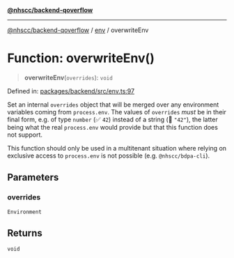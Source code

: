 [**@nhscc/backend-qoverflow**](../../README.md)

***

[@nhscc/backend-qoverflow](../../README.md) / [env](../README.md) / overwriteEnv

# Function: overwriteEnv()

> **overwriteEnv**(`overrides`): `void`

Defined in: [packages/backend/src/env.ts:97](https://github.com/nhscc/qoverflow.api.hscc.bdpa.org/blob/7f72ded3e1b4a649a6466e0d002164176291fadc/packages/backend/src/env.ts#L97)

Set an internal `overrides` object that will be merged over any environment
variables coming from `process.env`. The values of `overrides` _must_ be in
their final form, e.g. of type `number` (✅ `42`) instead of a string (🚫
`"42"`), the latter being what the real `process.env` would provide but that
this function does not support.

This function should only be used in a multitenant situation where relying on
exclusive access to `process.env` is not possible (e.g. `@nhscc/bdpa-cli`).

## Parameters

### overrides

`Environment`

## Returns

`void`
